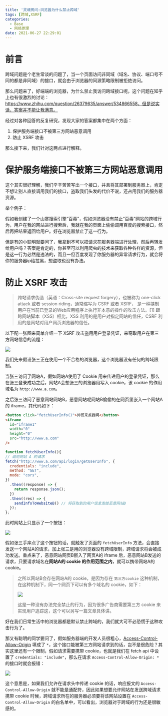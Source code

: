 ```yaml
---
title: '灵魂拷问:浏览器为什么禁止跨域'
tags: [跨域,XSRF]
categories:
  - Base
  - 网络原理
date: 2021-06-27 22:29:01
---
```


# 前言

跨域问题是个老生常谈的问题了，当一个页面访问非同域（域名、协议、端口号不同的都是非同域）的接口，就会由于浏览器的同源策略限制被拒绝访问。

那么问题来了，好端端的浏览器，为什么禁止我访问跨域接口呢，这个问题在知乎上也有很激烈的讨论：https://www.zhihu.com/question/26379635/answer/534866558，但是说实话，答案并不能让我满意。

经过对各种回答的反复研究，发现大家的答案都集中在两个方面：

1. 保护服务端接口不被第三方网站恶意调用
2. 防止 XSRF 攻击

那么接下来，我们针对这两点进行解释。

# 保护服务端接口不被第三方网站恶意调用

这个其实很好理解，我们辛辛苦苦写出一个接口，并且将其部署到服务器上，肯定不想让别人直接调用我们的接口，盗取我们头发的代价不说，还占用我们的服务器资源。

举个例子：

假如我创建了一个山寨搜索引擎“百毒”，假如浏览器没有禁止“百毒”网站的跨域行为，用户在我的网站进行搜索后，我就在我的页面上偷偷调用百度的搜索接口，然后再把结果返回给用户。好在浏览器禁止了这一行为。

但是有的小聪明就要问了，我拿到不可以把请求在服务器端进行处理，然后再转发给用户吗？答案是肯定的，你甚至可以利用爬虫的技术来获取各种各样的资源，但是这一行为必然是违法的，而且一但百度发现了你服务器的异常请求行为，就会将你的服务器ip给拉黑，想盗取也没有办法。

# 防止 XSRF 攻击

> 跨站请求伪造（英语：Cross-site request forgery），也被称为 one-click attack 或者 session riding，通常缩写为 CSRF 或者 XSRF， 是一种挟制用户在当前已登录的Web应用程序上执行非本意的操作的攻击方法。[1] 跟跨网站脚本（XSS）相比，XSS 利用的是用户对指定网站的信任，CSRF 利用的是网站对用户网页浏览器的信任。

以下配一张图来简单介绍一下 XSRF 攻击盗用用户登录凭证，来窃取用户在第三方网站信息的流程：

![](https://i.loli.net/2021/06/27/pG2UMgxB3hzXdRQ.png)

我们先来假设张三正在使用一个不合格的浏览器，这个浏览器没有任何的跨域限制。

当张三访问了网站A，假如网站A使用了 Cookie 用来传递用户的登录凭证，那么在张三登录成功之后，网站A会想张三的浏览器用写入 cookie，该 cookie 的作用域名为 `http://www.a.com`。

之后张三访问了恶意网站网站B，恶意网站呢网站B偷偷的在网页里嵌入一个网站A的 iframe，其代码如下：

```html
<button click="fetchUserInfo()">帅哥来点我啊</button>
<iframe
  id="iframe1"
  width="0"
  height="0"
  src="http://www.a.com"
/>
```

```js
function fetchUserInfo(){
// 调用网站 A 的请求 
fetch("http://www.a.com/api/login/getUserInfo", {
  credentials: "include",
  method: "GET",
  mode: "cors",
})
  .then((response) => {
    return response.json();
  })
  .then((res) => {
    sendInfoToWebsiteB() // 将获取到的用户信息发给恶意网站B
  });
};
```

此时网站上只显示了一个按钮：

![](https://i.loli.net/2021/06/29/1PtLT2BiFWDlefC.png)

假如张三手痒点了这个按钮的话，就触发了页面的 `fetchUserInfo` 方法，会直接发送一个网站A的请求，加上张三是用的浏览器没有跨域限制，跨域请求将会被成功发送。重点来了，恶意网站网页B嵌入了网页A的 iframe 后，恶意网站B发送的请求，只要请求域名在**网站A的 cookie 的作用范围之内**，就可以携带网站A的 cookie。

> 之所以网站B会存在网站A的 cookie，是因为存在 `第三方cookie` 这种机制，在这种机制下，同一个网页下可以有多个域名的 cookie，如下：
> 
> ![](https://i.loli.net/2021/06/29/Ph5Tu2rAgb64cfL.png)
> 
> 这是一种没有办法完全禁止的行为，因为很多广告商需要第三方 cookie 来实现用户追踪这，这个可以另写一篇文章具体讲。

好在我们日常生活中的浏览器都是默认禁止跨域的，我们就大可不必恐慌于这种攻击行为了。

那又有聪明的同学要问了，假如服务器端的开发人员很粗心，[Access-Control-Allow-Origin](https://developer.mozilla.org/en-US/docs/Web/HTTP/Headers/Access-Control-Allow-Origin) 填成了 `*`，这个接口能被第三方网站请求到的话，岂不是很危险？其实这里还有一个限制，假如请求需要携带 cookie，也就是我们在 fetch api 中设置了 `credentials: "include"`，那么在请求 `Access-Control-Allow-Origin: *` 的接口时就会报错：

![](https://i.loli.net/2021/06/29/KmMDapVQoIdFfhB.png)

这个意思是，如果我们允许在请求头中传递 cookie 的话，响应报文的 `Access-Control-Allow-Origin` 就不能是通配符，因此如果想要允许网站在发送跨域请求携带 cookie 时候，跨域请求所在的服务器必须要将该网站设置在 `Access-Control-Allow-Origin` 的白名单中，可以看出，浏览器对于跨域的行为还是很敏感的。